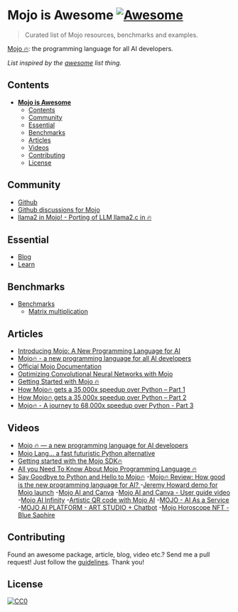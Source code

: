 # **Mojo is Awesome** [![Awesome](https://cdn.rawgit.com/sindresorhus/awesome/d7305f38d29fed78fa85652e3a63e154dd8e8829/media/badge.svg)](https://github.com/sindresorhus/awesome)

> Curated list of Mojo resources, benchmarks and examples. 

[Mojo 🔥](https://www.modular.com/mojo): the programming language for all AI developers.

_List inspired by the [awesome](https://github.com/sindresorhus/awesome) list thing._

## Contents
- [**Mojo is Awesome** ](#mojo-is-awesome-)
  - [Contents](#contents)
  - [Community](#community)
  - [Essential](#essential)
  - [Benchmarks](#benchmarks)
  - [Articles](#articles)
  - [Videos](#videos)
  - [Contributing](#contributing)
  - [License](#license)

## Community
- [Github](https://github.com/modularml/mojo)
- [Github discussions for Mojo](https://github.com/modularml/mojo/discussions)
- [llama2 in Mojo! - Porting of LLM llama2.c in 🔥](https://github.com/tairov/llama2.mojo)

## Essential
- [Blog](https://www.modular.com/blog)
- [Learn](https://docs.modular.com/mojo/)

## Benchmarks
- [Benchmarks](./benchmarks/)
  - [Matrix multiplication](./benchmarks/matmul/)

## Articles
- [Introducing Mojo: A New Programming Language for AI](https://medium.com/mlearning-ai/introducing-mojo-a-new-programming-language-for-ai-f47fc7bbfbf0)
- [Mojo🔥 - a new programming language for all AI developers ](https://medium.com/@shani.pelzig/mojo-a-new-programming-language-for-all-ai-developers-a-quick-introduction-6cd1fa9566f9)
- [Official Mojo Documentation](https://docs.modular.com/mojo/)
- [Optimizing Convolutional Neural Networks with Mojo](https://huggingface.co/blog/rishiraj/optimizing-cnn-with-mojo-1)
- [Getting Started with Mojo 🔥](https://dev.to/jjokah/getting-started-with-mojo-4985)
- [How Mojo🔥 gets a 35,000x speedup over Python – Part 1](https://huggingface.co/blog/rishiraj/optimizing-cnn-with-mojo-1)
- [How Mojo🔥 gets a 35,000x speedup over Python – Part 2](https://www.modular.com/blog/how-mojo-gets-a-35-000x-speedup-over-python-part-2)
- [Mojo🔥 - A journey to 68,000x speedup over Python - Part 3](https://www.modular.com/blog/mojo-a-journey-to-68-000x-speedup-over-python-part-3)

## Videos
- [Mojo 🔥 — a new programming language for AI developers](https://www.youtube.com/watch?v=-ogEkqeDEPg)
- [Mojo Lang… a fast futuristic Python alternative](https://www.youtube.com/watch?v=V4gGJ7XXlC0)
- [Getting started with the Mojo SDK🔥](https://youtu.be/knGTSXe7ytI?si=WMbZkE4c6ALKx0fD)
- [All you Need To Know About Mojo Programming Language 🔥](https://youtu.be/RI2F6u9dnkU?si=qVuLdYwqZz9mb_M7)
- [Say Goodbye to Python and Hello to Mojo🔥](https://youtu.be/s4ZUkwe0ZTI?si=HlPv-ePPSvT_FIme)
-[Mojo🔥 Review: How good is the new programming language for AI? ](https://www.youtube.com/watch?v=32aVTyYICys)
-[Jeremy Howard demo for Mojo launch](https://www.youtube.com/watch?v=6GvB5lZJqcE)
-[Mojo AI and Canva](https://www.youtube.com/watch?v=1gkGpWYA_ZY)
-[Mojo AI and Canva - User guide video](https://www.youtube.com/watch?v=jCjcPQnYlhA)
-[Mojo AI Infinity](https://www.youtube.com/watch?v=2KSIwhXfJF4)
-[Artistic QR code with Mojo AI](https://www.youtube.com/watch?v=FdukjOx_P-I)
-[MOJO - AI As a Service](https://www.youtube.com/watch?v=ER9NZCF_PE8)
-[MOJO AI PLATFORM - ART STUDIO + Chatbot](https://www.youtube.com/watch?v=bVBT9tTqBHk)
-[Mojo Horoscope NFT - Blue Saphire](https://www.youtube.com/watch?v=mikojFI4wXk)


## Contributing
Found an awesome package, article, blog, video etc.? Send me a pull request! Just follow the [guidelines](/CONTRIBUTING.md). Thank you!

## License

[![CC0](http://mirrors.creativecommons.org/presskit/buttons/88x31/svg/cc-zero.svg)](http://creativecommons.org/publicdomain/zero/1.0/)
